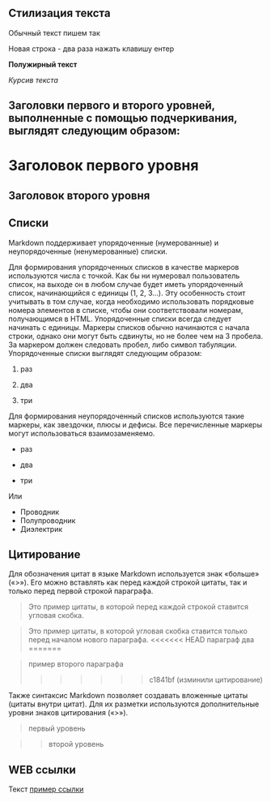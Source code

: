 ## Стилизация текста
Обычный текст пишем так

Новая строка - два раза нажать клавишу ентер

**Полужирный текст**

*Курсив текста*

 ## Заголовки первого и второго уровней, выполненные с помощью подчеркивания, выглядят следующим образом:

 Заголовок первого уровня
========================
Заголовок второго уровня
-------------------------

## Списки
Markdown поддерживает упорядоченные (нумерованные) и неупорядоченные (ненумерованные) списки.

Для формирования упорядоченных списков в качестве маркеров используются числа с точкой.  Как бы ни нумеровал пользователь список, на выходе он в любом случае будет иметь упорядоченный список, начинающийся с единицы (1, 2, 3…). Эту особенность стоит учитывать в том случае, когда необходимо использовать порядковые номера элементов в списке, чтобы они соответствовали номерам, получающимся в HTML. Упорядоченные списки всегда следует начинать с единицы. Маркеры списков обычно начинаются с начала строки, однако они могут быть сдвинуты, но не более чем на 3 пробела. За маркером должен следовать пробел, либо символ табуляции. 
Упорядоченные списки выглядят следующим образом:

1. раз

2. два

3. три

 Для формирования неупорядоченный списков используются такие маркеры, как звездочки, плюсы и дефисы. Все перечисленные маркеры могут использоваться взаимозаменяемо. 


* раз

* два

* три

Или

+ Проводник
+ Полупроводник
+ Диэлектрик

## Цитирование
Для обозначения цитат в языке Markdown используется знак «больше» («>»). Его можно вставлять как перед каждой строкой цитаты, так и только перед первой строкой параграфа.
>Это пример цитаты,
>в которой перед каждой строкой
>ставится угловая скобка.

>Это пример цитаты,
в которой угловая скобка
ставится только перед началом нового параграфа.
<<<<<<< HEAD
> параграф два
=======

> пример второго параграфа
>>>>>>> c1841bf (изминили цитирование)

Также синтаксис Markdown позволяет создавать вложенные цитаты (цитаты внутри цитат). Для их разметки используются дополнительные уровни знаков цитирования («>»). 

> первый уровень

>> второй уровень

## WEB ссылки
Текст [пример ссылки](http.example.com "Всплывающая подсказка")
